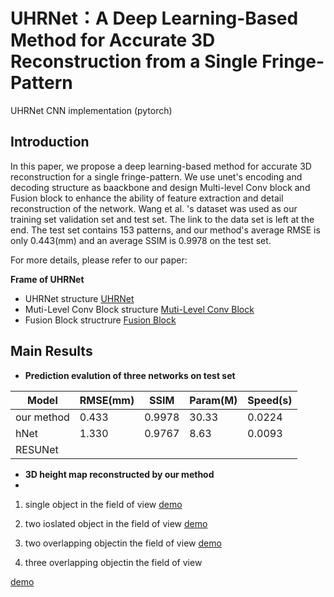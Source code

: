 # UHRNet：A Deep Learning-Based Method for Accurate 3D Reconstruction from a Single Fringe-Pattern
UHRNet CNN implementation (pytorch)
## Introduction
In this paper, we propose a deep learning-based method for accurate 3D reconstruction for a single fringe-pattern. We use unet's encoding and decoding structure as baackbone and design Multi-level Conv block and Fusion block to enhance the ability of feature extraction and detail reconstruction of the network. Wang et al. 's dataset was used as our training set validation set and test set. The link to the data set is left at the end. The test set contains 153 patterns, and our method's average RMSE is only 0.443(mm) and an average SSIM is 0.9978 on the test set.

For more details, please refer to our paper:

**Frame of UHRNet**
 
- UHRNet structure
[UHRNet]()
- Muti-Level Conv Block structure
[Muti-Level Conv Block]()
- Fusion Block structrure
[Fusion Block]()

## Main Results
-   **Prediction evalution of  three networks on test set**

|Model|RMSE(mm)|SSIM|Param(M)|Speed(s)|
|---|---|---|---|---|
|our method|0.433|0.9978|30.33|0.0224|
|hNet|1.330|0.9767|8.63|0.0093|
|RESUNet||||

-   **3D height map reconstructed by our method**
-
1. single object in the field of view
[demo]()

2. two ioslated object in the field of view
[demo]()

3. two overlapping objectin the field of view
[demo]()

4. three overlapping objectin the field of view

[demo]()


